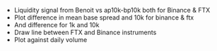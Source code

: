 - Liquidity signal from Benoit vs ap10k-bp10k both for Binance & FTX
- Plot difference in mean base spread and 10k for binance & ftx
- And difference for 1k and 10k
- Draw line between FTX and Binance instruments
- Plot against daily volume
